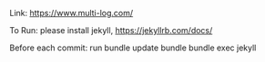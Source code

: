 Link: https://www.multi-log.com/

To Run:
please install jekyll,
https://jekyllrb.com/docs/

Before each commit:
run 
bundle update
bundle
bundle exec jekyll
